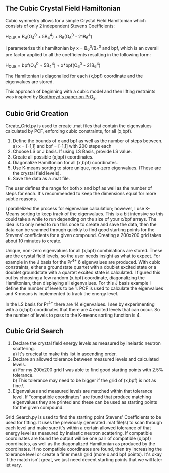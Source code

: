 ## The Cubic Crystal Field Hamiltonian
Cubic symmetry allows for a simple Crystal Field Hamiltonian which consists of only 2 independent Stevens Coefficients:

H<sub>CUB</sub> = B<sub>4</sub>(O<sub>4</sub><sup>0</sup> + 5B<sub>4</sub><sup>4</sup>) + B<sub>6</sub>(O<sub>6</sub><sup>0</sup> - 21B<sub>6</sub><sup>4</sup>)

I parameterize this hamiltonian by x = B<sub>6</sub><sup>0</sup>/B<sub>4</sub><sup>0</sup> and bpf, which is an overall pre factor applied to all the coefficients resulting in the following form:

H<sub>CUB</sub> = bpf(O<sub>4</sub><sup>0</sup> + 5B<sub>4</sub><sup>4</sup>) + x\*bpf(O<sub>6</sub><sup>0</sup> - 21B<sub>6</sub><sup>4</sup>)

The Hamiltonian is diagonalied for each (x,bpf) coordinate and the eigenvalues are stored.

This approach of beginning with a cubic model and then lifting restraints was inspired by [Boothroyd's paper on PrO<sub>2</sub>](https://journals.aps.org/prl/abstract/10.1103/PhysRevLett.86.2082).

## Cubic Grid Creation
Create_Grid.py is used to create .mat files that contain the eigenvalues calculated by PCF, enforcing cubic constraints, for all (x,bpf).

1) Define the bounds of x and bpf as well as the number of steps between.\
	a) x = \[-1,1\] and bpf = \[-1,1\] with 200 steps each
2) Choose LS or J basis. If using LS Basis, provide LS value.
3) Create all possible (x,bpf) coordinates.
4) Diagonalize Hamiltonian for all (x,bpf) coordinates.
5) Use K-means sorting to store unique, non-zero eigenvalues. (These are the crystal field levels).
6) Save the data as a .mat file.

The user defines the range for both x and bpf as well as the number of steps for each. It's recommended to keep the dimensions equal for more subtle reasons. 

I parallelized the process for eigenvalue calculation; however, I use K-Means sorting to keep track of the eigenvalues. This is a bit intensive so this could take a while to run depending on the size of your x/bpf arrays. The idea is to only need to run this once to create and save the data, then the data can be scanned through quickly to find good starting points for the Stevens' coefficients for a given compound. Creating a 200x200 grid takes about 10 minutes to create.

Unique, non-zero eigenvalues for all (x,bpf) combinations are stored. These are the crystal field levels, so the user needs insight as what to expect. For example in the J basis for the Pr<sup>4+</sup> 6 eigenvalues are produced. With cubic constraints, either a groundstate quartet with a doublet excited state or a doublet groundstate with a quartet excited state is calculated. I figured this out by choosing a few random (x,bpf) coordinate, diagonalizing the Hamiltonian, then displaying all eigenvalues. For this J basis example I define the number of levels to be 1. PCF is used to calculate the eigenvalues and K-means is implemented to track the energy level.

In the LS basis for Pr<sup>4+</sup> there are 14 eigenvalues. I see by experimenting with a (x,bpf) coordinates that there are 4 excited levels that can occur. So the number of levels to pass to the K-means sorting function is 4.



## Cubic Grid Search
1. Declare the crystal field energy levels as measured by inelastic neutron scattering.\
	a) It's crucical to make this list in ascending order.
2. Declare an allowed tolerance between measured levels and calculated levels.\
	a) For my 200x200 grid I was able to find good starting points with 2.5% tolerance.\
	b) This tolerance may need to be bigger if the grid of (x,bpf) is not as fine.\
3. Eigenvalues and measured levels are matched within that tolerance level. If "compatible coordinates" are found that produce matching eigenvalues they are printed and these can be used as starting points for the given compound.

Grid_Search.py is used to find the starting point Stevens' Coefficients to be used for fitting. It uses the previously generated .mat file(s) to scan through each level and make sure it's within a certain allowed tolerance of that energy level as measured by inelastic neutron scattering. If compatible coordinates are found the output will be one pair of compatible (x,bpf) coordinates, as well as the diagonalized Hamiltonian as produced by the coordinates. If no compatible coordinates are found, then try increasing the tolerance level or create a finer mesh grid (more x and bpf points). It's okay if the match isn't great,  we just need decent starting points that we will later let vary.

